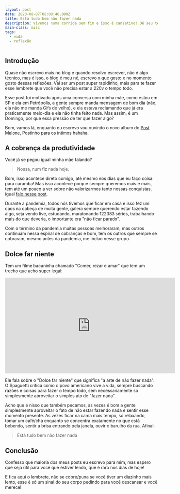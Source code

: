 ```yaml
---
layout: post
date: 2023-08-07T08:00:40.000Z
title: Está tudo bem não fazer nada
description: Vivemos numa corrida sem fim e isso é cansativo! Dê seu tempo!
main-class: misc
tags:
  - vida
  - reflexão
---
```


## Introdução

Quase não escrevo mais no blog e quando resolvo escrever, não é algo técnico, mas é isso, o blog é meu né, escrevo o que gosto e no momento gosto dessas reflexões. Vai ser um post super rapidinho, mais para te fazer esse lembrete que você não precisa estar a 220v o tempo todo.

Esse post foi motivado após uma conversa com minha mãe, como estou em SP e ela em Petrópolis, a gente sempre manda mensagem de bom dia (não, ela não me manda Gifs de velho), e ela estava reclamando que já era praticamente meio-dia e ela não tinha feito nada. Mas assim, é um Domingo, por que essa pressão de ter que fazer algo?

Bom, vamos lá, enquanto eu escrevo vou ouvindo o novo album do [Post Malone](https://open.spotify.com/album/1F9LY06gadScF4g3g3BrDC?si=EQzh8ovARuqH4Oz0Ezmm5A), Postinho para os íntimos hahaha.

## A cobrança da produtividade

Você já se pegou igual minha mãe falando?

> Nossa, num fiz nada hoje.

Bom, isso acontece direto comigo, até mesmo nos dias que eu faço coisa para caramba! Mas isso acontece porque sempre queremos mais e mais, tem até um pouco a ver sobre não valorizarmos tanto nossas conquistas, igual [falo nesse post](https://willianjusten.com.br/valorize-suas-conquistas).

Durante a pandemia, todos nós tivemos que ficar em casa e isso fez um caos na cabeça de muita gente, galera sempre querendo estar fazendo algo, seja vendo live, estudando, maratonando 122383 séries, trabalhando mais do que deveria, o importante era "não ficar parado".

Com o término da pandemia muitas pessoas melhoraram, mas outros continuam nessa espiral de cobranças e bom, tem os outros que sempre se cobraram, mesmo antes da pandemia, me incluo nesse grupo.

## Dolce far niente

Tem um filme bacaninha chamado "Comer, rezar e amar" que tem um trecho que acho super legal:

<iframe width="560" height="315" src="https://www.youtube.com/embed/0enmN4UBjC8" title="YouTube video player" frameborder="0" allow="accelerometer; autoplay; clipboard-write; encrypted-media; gyroscope; picture-in-picture; web-share" allowfullscreen></iframe>

Ele fala sobre o "Dolce far niente" que significa "a arte de não fazer nada". O Spaguetti critica como o povo americano vive a vida, sempre buscando razões e coisas para fazer o tempo todo, sem necessariamente só simplesmente aproveitar o simples ato de "fazer nada".

Acho que é nisso que também pecamos, as vezes é bom a gente simplesmente aproveitar o fato de não estar fazendo nada e sentir esse momento presente. As vezes ficar na cama mais tempo, só relaxando, tomar um café/chá enquanto se concentra exatamente no que está bebendo, sentir a brisa entrando pela janela, ouvir o barulho da rua. Afinal:

> Está tudo bem não fazer nada

## Conclusão

Confesso que maioria dos meus posts eu escrevo para mim, mas espero que seja útil para você que estiver lendo, que é raro nos dias de hoje!

E fica aqui o lembrete, não se cobre/puna se você tiver um diazinho mais lento, esse é só um sinal do seu corpo pedindo para você descansar e você merece!
